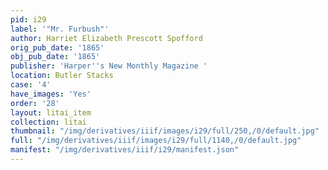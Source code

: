 ```yaml
---
pid: i29
label: '"Mr. Furbush"'
author: Harriet Elizabeth Prescott Spofford
orig_pub_date: '1865'
obj_pub_date: '1865'
publisher: 'Harper''s New Monthly Magazine '
location: Butler Stacks
case: '4'
have_images: 'Yes'
order: '28'
layout: litai_item
collection: litai
thumbnail: "/img/derivatives/iiif/images/i29/full/250,/0/default.jpg"
full: "/img/derivatives/iiif/images/i29/full/1140,/0/default.jpg"
manifest: "/img/derivatives/iiif/i29/manifest.json"
---
```

